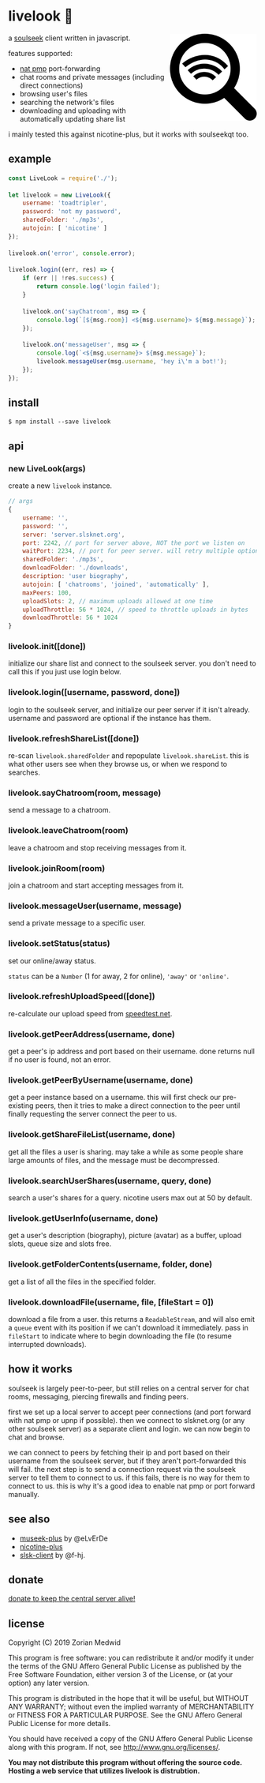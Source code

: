 # livelook 👀
<img align="right" width="176" height="176" src="./livelook.svg">

a [soulseek](https://en.wikipedia.org/wiki/Soulseek) client written in
javascript.

features supported:
* [nat pmp](https://en.wikipedia.org/wiki/NAT_Port_Mapping_Protocol)
port-forwarding
* chat rooms and private messages (including direct connections)
* browsing user's files
* searching the network's files
* downloading and uploading with automatically updating share list

<div style="clear: both;">
i mainly tested this against nicotine-plus, but it works with soulseekqt too.
</div>

## example
```javascript
const LiveLook = require('./');

let livelook = new LiveLook({
    username: 'toadtripler',
    password: 'not my password',
    sharedFolder: './mp3s',
    autojoin: [ 'nicotine' ]
});

livelook.on('error', console.error);

livelook.login((err, res) => {
    if (err || !res.success) {
        return console.log('login failed');
    }

    livelook.on('sayChatroom', msg => {
        console.log(`[${msg.room}] <${msg.username}> ${msg.message}`);
    });

    livelook.on('messageUser', msg => {
        console.log(`<${msg.username}> ${msg.message}`);
        livelook.messageUser(msg.username, 'hey i\'m a bot!');
    });
});
```
## install

	$ npm install --save livelook

## api
### new LiveLook(args)
create a new `livelook` instance.

```javascript
// args
{
    username: '',
    password: '',
    server: 'server.slsknet.org',
    port: 2242, // port for server above, NOT the port we listen on
    waitPort: 2234, // port for peer server. will retry multiple options if fail
    sharedFolder: './mp3s',
    downloadFolder: './downloads',
    description: 'user biography',
    autojoin: [ 'chatrooms', 'joined', 'automatically' ],
    maxPeers: 100,
    uploadSlots: 2, // maximum uploads allowed at one time
    uploadThrottle: 56 * 1024, // speed to throttle uploads in bytes
    downloadThrottle: 56 * 1024
}
```

### livelook.init([done])
initialize our share list and connect to the soulseek server. you don't need to
call this if you just use login below.

### livelook.login([username, password, done])
login to the soulseek server, and initialize our peer server if it isn't
already. username and password are optional if the instance has them.

### livelook.refreshShareList([done])
re-scan `livelook.sharedFolder` and repopulate `livelook.shareList`. this is
what other users see when they browse us, or when we respond to searches.

### livelook.sayChatroom(room, message)
send a message to a chatroom.

### livelook.leaveChatroom(room)
leave a chatroom and stop receiving messages from it.

### livelook.joinRoom(room)
join a chatroom and start accepting messages from it.

### livelook.messageUser(username, message)
send a private message to a specific user.

### livelook.setStatus(status)
set our online/away status.

`status` can be a `Number` (1 for away, 2 for online), `'away'` or `'online'`.

### livelook.refreshUploadSpeed([done])
re-calculate our upload speed from [speedtest.net](https://www.speedtest.net/).

### livelook.getPeerAddress(username, done)
get a peer's ip address and port based on their username. done returns null if
no user is found, not an error.

### livelook.getPeerByUsername(username, done)
get a peer instance based on a username. this will first check our pre-existing
peers, then it tries to make a direct connection to the peer until finally
requesting the server connect the peer to us.

### livelook.getShareFileList(username, done)
get all the files a user is sharing. may take a while as some people share
large amounts of files, and the message must be decompressed.

### livelook.searchUserShares(username, query, done)
search a user's shares for a query. nicotine users max out at 50 by default.

### livelook.getUserInfo(username, done)
get a user's description (biography), picture (avatar) as a buffer,
upload slots, queue size and slots free.

### livelook.getFolderContents(username, folder, done)
get a list of all the files in the specified folder.

### livelook.downloadFile(username, file, [fileStart = 0])
download a file from a user. this returns a `ReadableStream`, and will also
emit a `queue` event with its position if we can't download it immediately. pass
in `fileStart` to indicate where to begin downloading the file (to resume
interrupted downloads).

## how it works

soulseek is largely peer-to-peer, but still relies on a central server for
chat rooms, messaging, piercing firewalls and finding peers.

first we set up a local server to accept peer connections (and port forward with
nat pmp or upnp if possible). then we connect to slsknet.org (or any other
soulseek server) as a separate client and login. we can now begin to chat and
browse.

we can connect to peers by fetching their ip and port based on their username
from the soulseek server, but if they aren't port-forwarded this will fail. the
next step is to send a connection request via the soulseek server to tell them
to connect to us. if this fails, there is no way for them to connect to us. this
is why it's a good idea to enable nat pmp or port forward manually.

## see also

* [museek-plus](https://github.com/eLvErDe/museek-plus) by @eLvErDe
* [nicotine-plus](https://github.com/Nicotine-Plus/nicotine-plus)
* [slsk-client](https://github.com/f-hj/slsk-client) by @f-hj.

## donate
[donate to keep the central server alive!](https://www.slsknet.org/donate.php)

## license
Copyright (C) 2019  Zorian Medwid

This program is free software: you can redistribute it and/or modify
it under the terms of the GNU Affero General Public License as
published by the Free Software Foundation, either version 3 of the
License, or (at your option) any later version.

This program is distributed in the hope that it will be useful,
but WITHOUT ANY WARRANTY; without even the implied warranty of
MERCHANTABILITY or FITNESS FOR A PARTICULAR PURPOSE.  See the
GNU Affero General Public License for more details.

You should have received a copy of the GNU Affero General Public License
along with this program.  If not, see http://www.gnu.org/licenses/.

**You may not distribute this program without offering the source code. Hosting
a web service that utilizes livelook is distrubtion.**
